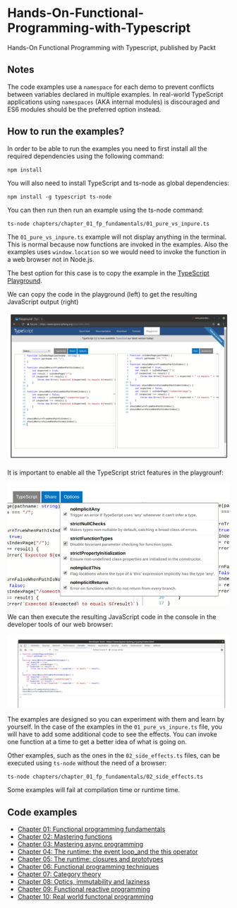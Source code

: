 # Hands-On-Functional-Programming-with-Typescript

Hands-On Functional Programming with Typescript, published by Packt

## Notes

The code examples use a `namespace` for each demo to prevent conflicts between variables declared in multiple examples.
In real-world TypeScript applications using `namespaces` (AKA internal modules) is discouraged and ES6 modules should be the preferred option instead.

## How to run the examples?

In order to be able to run the examples you need to first install all the required dependencies using the following command:

```sh
npm install
```

You will also need to install TypeScript and ts-node as global dependencies:

```
npm install -g typescript ts-node
```

You can then run then run an example using the ts-node command:

```
ts-node chapters/chapter_01_fp_fundamentals/01_pure_vs_inpure.ts 
```

The `01_pure_vs_inpure.ts` example will not display anything in the terminal.
This is normal because now functions are invoked in the examples.
Also the examples uses `window.location` so we would need to invoke
the function in a web browser not in Node.js.

The best option for this case is to copy the example in the [TypeScript Playground](https://www.typescriptlang.org/play/index.html).

We can copy the code in the playground (left) to get the resulting JavaScript output (right)

![](./media/playground_code.png)

It is important to enable all the TypeScript strict features in the playgrounf:

![](./media/playground_options.png)

We can then execute the resulting JavaScript code in the console in the developer tools of our web browser:

![](./media/playground_console.png)

The examples are designed so you can experiment with them and learn by yourself. In the case of the examples in the `01_pure_vs_inpure.ts` file, you will have to add some additional code to see the effects. You can invoke one function at a time to get a better idea of what is going on.

Other examples, such as the ones in the `02_side_effects.ts` files, can be executed using `ts-node` without the need of a browser:

```
ts-node chapters/chapter_01_fp_fundamentals/02_side_effects.ts
```

Some examples will fail at compilation time or runtime time.

## Code examples

- [Chapter 01: Functional programming fundamentals](./chapters/chapter_01_fp_fundamentals/)
- [Chapter 02: Mastering functions](./chapters/chapter_02_mastering_functions/)
- [Chapter 03: Mastering async programming](./chapters/chapter_03_mastering_async_programming/)
- [Chapter 04: The runtime: the event loop_and the this operator](./chapters/chapter_04_the_event_loop_and_this_operator/)
- [Chapter 05: The runtime: closures and prototypes](./chapters/chapter_05_closures_and_prototypes/)
- [Chapter 06: Functional programming techniques](./chapters/chapter_06_fp_techniques/)
- [Chapter 07: Category theory](./chapters/chapter_07_category_theory/)
- [Chapter 08: Optics, immutability and laziness](./chapters/chapter_08_optics_immutability_laziness/)
- [Chapter 09: Functional reactive programming](./chapters/chapter_09_functional_reactive_programming/)
- [Chapter 10: Real world functonal programming](./chapters/chapter_10_real_world_fp/)
